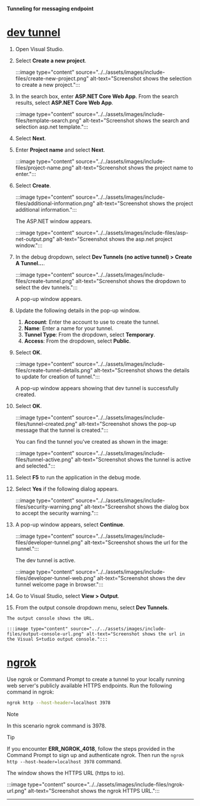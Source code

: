 **Tunneling for messaging endpoint**

# [dev tunnel](#tab/dev)

1. Open Visual Studio.
1. Select **Create a new project**.
    
    :::image type="content" source="../../assets/images/include-files/create-new-project.png" alt-text="Screenshot shows the selection to create a new project.":::

1. In the search box, enter **ASP.NET Core Web App**. From the search results, select **ASP.NET Core Web App**.

    :::image type="content" source="../../assets/images/include-files/template-search.png" alt-text="Screenshot shows the search and selection asp.net template.":::

1. Select **Next**.

1. Enter **Project name** and select **Next**.

    :::image type="content" source="../../assets/images/include-files/project-name.png" alt-text="Screenshot shows the project name to enter.":::

1. Select **Create**.

    :::image type="content" source="../../assets/images/include-files/additional-information.png" alt-text="Screenshot shows the project additional information.":::

    The ASP.NET window appears.

    :::image type="content" source="../../assets/images/include-files/asp-net-output.png" alt-text="Screenshot shows the asp.net project window.":::

1. In the debug dropdown, select **Dev Tunnels (no active tunnel) > Create A Tunnel...**.

    :::image type="content" source="../../assets/images/include-files/create-tunnel.png" alt-text="Screenshot shows the dropdown to select the dev tunnels.":::

    A pop-up window appears.

1. Update the following details in the pop-up window.

    1. **Account**: Enter the account to use to create the tunnel.
    1. **Name**: Enter a name for your tunnel.
    1. **Tunnel Type**: From the dropdown, select **Temporary**.
    1. **Access**: From the dropdown, select **Public**.

1. Select **OK**.

    :::image type="content" source="../../assets/images/include-files/create-tunnel-details.png" alt-text="Screenshot shows the details to update for creation of tunnel.":::

    A pop-up window appears showing that dev tunnel is successfully created. 

1. Select **OK**.

    :::image type="content" source="../../assets/images/include-files/tunnel-created.png" alt-text="Screenshot shows the pop-up message that the tunnel is created.":::

    You can find the tunnel you've created as shown in the image:

    :::image type="content" source="../../assets/images/include-files/tunnel-active.png" alt-text="Screenshot shows the tunnel is active and selected.":::
    
1. Select **F5** to run the application in the debug mode.

1. Select **Yes** if the following dialog appears.

    :::image type="content" source="../../assets/images/include-files/security-warning.png" alt-text="Screenshot shows the dialog box to accept the security warning."::: 

1. A pop-up window appears, select **Continue**.

    :::image type="content" source="../../assets/images/include-files/developer-tunnel.png" alt-text="Screenshot shows the url for the tunnel.":::

    The dev tunnel is active.

    :::image type="content" source="../../assets/images/include-files/developer-tunnel-web.png" alt-text="Screenshot shows the dev tunnel welcome page in browser.":::
    
1.    Go to Visual Studio, select **View > Output**.

1.    From the output console dropdown menu, select **Dev Tunnels**.

    The output console shows the URL.

    :::image type="content" source="../../assets/images/include-files/output-console-url.png" alt-text="Screenshot shows the url in the Visual S+tudio output console.":::


# [ngrok](#tab/ngrok)
    
Use ngrok or Command Prompt to create a tunnel to your locally running web server's publicly available HTTPS endpoints. Run the following command in ngrok:

```bash
ngrok http --host-header=localhost 3978
```

> [!NOTE]
> In this scenario ngrok command is 3978.

> [!TIP]
> If you encounter **ERR_NGROK_4018**, follow the steps provided in the Command Prompt to sign up and authenticate ngrok. Then run the `ngrok http --host-header=localhost 3978` command.

The window shows the HTTPS URL (https to io).

:::image type="content" source="../../assets/images/include-files/ngrok-url.png" alt-text="Screenshot shows the ngrok HTTPS URL.":::

---   
